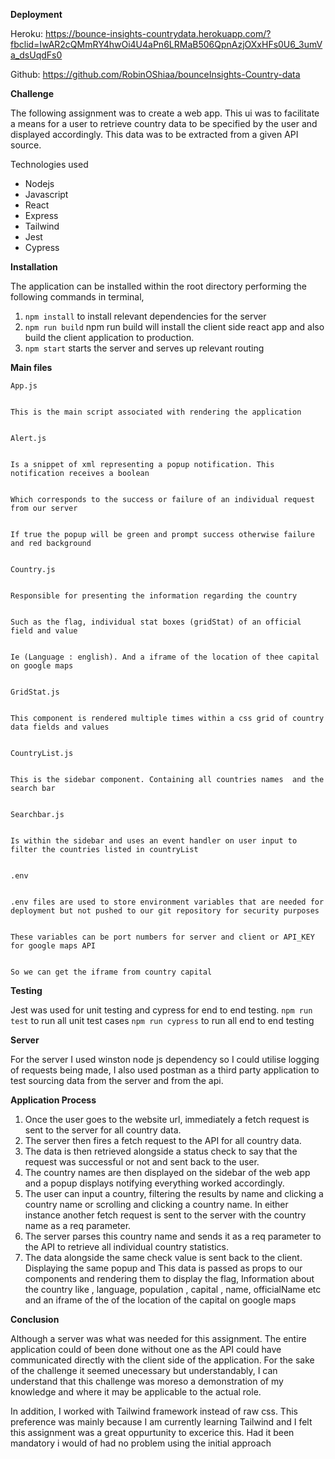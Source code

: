 **Deployment**

Heroku: https://bounce-insights-countrydata.herokuapp.com/?fbclid=IwAR2cQMmRY4hwOi4U4aPn6LRMaB506QpnAzjOXxHFs0U6_3umVa_dsUqdFs0

Github: https://github.com/RobinOShiaa/bounceInsights-Country-data


**Challenge**

The following assignment was to create a web app. This ui was to facilitate a means for a user to retrieve country data to be specified by the user and displayed accordingly. This data was to be extracted from a given API source.

Technologies used

* Nodejs
* Javascript
* React
* Express
* Tailwind
* Jest 
* Cypress

**Installation**

The application can be installed within the root directory performing the following commands in terminal, 



1. `npm install` to install relevant dependencies for the server 
2. `npm run build` npm run build will install the client side react app and also build the client application to production. 
3. `npm start` starts the server and serves up relevant routing

**Main files**


    App.js


    This is the main script associated with rendering the application 


    Alert.js


    Is a snippet of xml representing a popup notification. This notification receives a boolean 


    Which corresponds to the success or failure of an individual request from our server 


    If true the popup will be green and prompt success otherwise failure and red background


    Country.js


    Responsible for presenting the information regarding the country 


    Such as the flag, individual stat boxes (gridStat) of an official field and value


    Ie (Language : english). And a iframe of the location of thee capital on google maps 


    GridStat.js


    This component is rendered multiple times within a css grid of country data fields and values


    CountryList.js


    This is the sidebar component. Containing all countries names  and the search bar


    Searchbar.js


    Is within the sidebar and uses an event handler on user input to filter the countries listed in countryList 


    .env


    .env files are used to store environment variables that are needed for deployment but not pushed to our git repository for security purposes


    These variables can be port numbers for server and client or API_KEY for google maps API


    So we can get the iframe from country capital

**Testing**

Jest was used for unit testing and cypress for end to end testing.
`npm run test` to run all unit test cases
`npm run cypress` to run all end to end testing 

**Server** 

For the server I used winston node js dependency so I could utilise logging of requests being made, I also used postman as a third party application to test sourcing data from the server and from the api.

**Application Process**

1. Once the user goes to the website url, immediately a fetch request is sent to the server for all country data. 
2. The server then fires a fetch request to the API for all country data. 
3. The data is then retrieved alongside a status check to say that the request was successful or not  and sent back to the user. 
4. The country names are then displayed on the sidebar of the web app and a popup displays notifying everything worked accordingly. 
5. The user can input a country, filtering the results by name and clicking a country name or scrolling and clicking a country name. In either instance another fetch request is sent to the server with the country name as a req parameter. 
6. The server parses this country name and sends it as a req parameter to the API to retrieve all individual country statistics.
7. The data alongside the same check value is sent back to the client. Displaying the same popup and This data is passed as props to our components and rendering them to display the flag, Information about the country like , language, population , capital , name, officialName etc and an iframe of the of the location of the capital on google maps 


**Conclusion**

Although a server was what was needed for this assignment. The entire application could of been done without one as the API could have communicated directly with the client side of the application. For the sake of the challenge it seemed unecessary but understandably, I can understand that this challenge was moreso a demonstration of my knowledge and where it may be applicable to the actual role.

In addition, I worked with Tailwind framework instead of raw css. This preference was mainly because I am currently learning Tailwind and I felt this assignment was a great oppurtunity to excerice this. Had it been mandatory i would of had no problem using the initial approach
